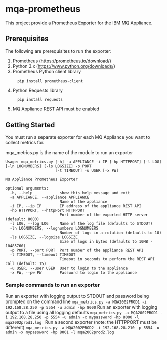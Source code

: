 # mqa-prometheus
This project provide a Prometheus Exporter for the IBM MQ Appliance. 

## Prerequisites
The following are prerequisites to run the exporter:
1. Prometheus (https://prometheus.io/download/)
2. Python 3.x (https://www.python.org/downloads/)
3. Prometheus Python client library
    ```
      pip install prometheus-client
    ```
4. Python Requests library
    ```
      pip install requests
    ```
5. MQ Appliance REST API must be enabled

## Getting Started
You must run a separate exporter for each MQ Appliance you want to collect metrics for.

mqa_metrics.py is the name of the module to run an exporter

```
Usage: mqa_metrics.py [-h] -a APPLIANCE -i IP [-hp HTTPPORT] [-l LOG] [-ln LOGNUMBERS] [-ls LOGSIZE] -p PORT
                      [-t TIMEOUT] -u USER [-x PW]

MQ Appliance Prometheus Exporter

optional arguments:
  -h, --help            show this help message and exit
  -a APPLIANCE, --appliance APPLIANCE
                        Name of the appliance
  -i IP, --ip IP        IP address of the appliance REST API
  -hp HTTPPORT, --httpPort HTTPPORT
                        Port number of the exported HTTP server (default: 8000)
  -l LOG, --log LOG     Name of the log file (defaults to STDOUT)
  -ln LOGNUMBERS, --lognumbers LOGNUMBERS
                        Number of logs in a rotation (defaults to 10)
  -ls LOGSIZE, --logsize LOGSIZE
                        Size of logs in bytes (defaults to 10MB - 10485760)
  -p PORT, --port PORT  Port number of the appliance REST API
  -t TIMEOUT, --timeout TIMEOUT
                        Timeout in seconds to perform the REST API call (default: 15)
  -u USER, --user USER  User to login to the appliance
  -x PW, --pw PW        Password to login to the appliance
```

### Sample commands to run an exporter
Run an exporter with logging output to STDOUT and password being prompted on the command line
    ```
    mqa_metrics.py -a MQA2002PROD1 -i 192.168.28.250 -p 5554 -u admin -hp 8000
    ```
Run an exporter with logging output to a file using all logging defaults
    ```
    mqa_metrics.py -a MQA2002PROD1 -i 192.168.28.250 -p 5554 -u admin -x mypassword -hp 8000 -l mqa2002prod1.log 
    ```
Run a second exporter (note: the HTTPPORT must be different)
    ```
    mqa_metrics.py -a MQA2002PROD2 -i 192.168.28.210 -p 5554 -u admin -x mypassword -hp 8001 -l mqa2002prod2.log
    ```
